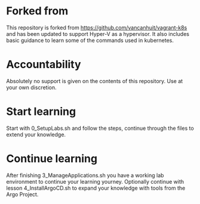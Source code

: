 # Forked from
This repository is forked from https://github.com/vancanhuit/vagrant-k8s and has been updated to support Hyper-V as a hypervisor.
It also includes basic guidance to learn some of the commands used in kubernetes.

# Accountability
Absolutely no support is given on the contents of this repository. Use at your own discretion.

# Start learning
Start with 0_SetupLabs.sh and follow the steps, continue through the files to extend your knowledge.

# Continue learning
After finishing 3_ManageApplications.sh you have a working lab environment to continue your learning yourney. Optionally continue with lesson 4_InstallArgoCD.sh to expand your knowledge with tools from the Argo Project.